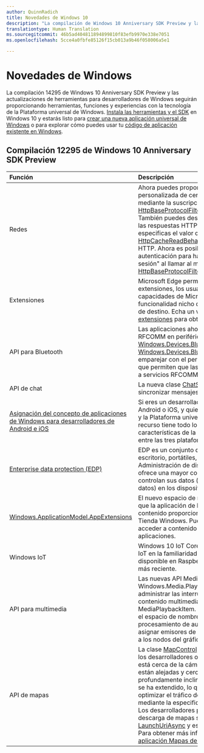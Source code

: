 ```yaml
---
author: QuinnRadich
title: Novedades de Windows 10
description: "La compilación de Windows 10 Anniversary SDK Preview y las nuevas herramientas para desarrolladores proporcionan las herramientas, funciones y experiencias con tecnología de la nueva Plataforma universal de Windows."
translationtype: Human Translation
ms.sourcegitcommit: 46b5ad404811894899810f83efb9970e338e7051
ms.openlocfilehash: 5cce4a0fbfe85126f15cb013a9b46f058006a5e1

---
```


# Novedades de Windows

La compilación 14295 de Windows 10 Anniversary SDK Preview y las actualizaciones de herramientas para desarrolladores de Windows seguirán proporcionando herramientas, funciones y experiencias con la tecnología de la Plataforma universal de Windows. [Instala las herramientas y el SDK](https://developer.microsoft.com/en-us/windows/downloads#_blank) en Windows 10 y estarás listo para [crear una nueva aplicación universal de Windows](https://msdn.microsoft.com/library/windows/apps/bg124288) o para explorar cómo puedes usar tu [código de aplicación existente en Windows](https://msdn.microsoft.com/library/windows/apps/mt238321).

## Compilación 12295 de Windows 10 Anniversary SDK Preview

Función | Descripción
 :---- | :----
Redes | Ahora puedes proporcionar tu propia validación personalizada de certificados SSL/TLS de servidor mediante la suscripción al evento [HttpBaseProtocolFilter.ServerCustomValidationRequest](https://msdn.microsoft.com/library/windows/apps/windows.web.http.filters.httpbaseprotocolfilter.aspx#_blank). También puedes deshabilitar por completo la lectura de las respuestas HTTP de la memoria caché si especificas el valor de enumeración [HttpCacheReadBehavior.NoCache](https://msdn.microsoft.com/library/windows/apps/windows.web.http.filters.httpcachereadbehavior.aspx#_blank) en una solicitud HTTP. Ahora es posible borrar las credenciales de autenticación para habilitar un escenario "cerrar sesión" al llamar al método [HttpBaseProtocolFilter.ClearAuthenticationCache](https://msdn.microsoft.com/library/windows/apps/windows.web.http.filters.httpbaseprotocolfilter.aspx#_blank).
Extensiones | Microsoft Edge permite ahora usar extensiones. Con las extensiones, los usuarios pueden ampliar las capacidades de Microsoft Edge, lo que proporciona una funcionalidad nicho que es importante para el público de destino. Echa un vistazo a la [documentación de las extensiones](https://developer.microsoft.com/en-us/microsoft-edge/platform/documentation/extensions/#_blank) para obtener más información.
API para Bluetooth | Las aplicaciones ahora pueden acceder a servicios RFCOMM en periféricos Bluetooth remotos a través de [Windows.Devices.Bluetooth y Windows.Devices.Bluetooth.Rfcomm](https://msdn.microsoft.com/library/windows/apps/windows.devices.bluetooth.aspx#_blank) sin tener que emparejar con el periférico. Existen nuevos métodos que permiten que las aplicaciones busquen y accedan a servicios RFCOMM en dispositivos no emparejados.
API de chat | La nueva clase [ChatSyncManager](https://msdn.microsoft.com/library/windows/apps/mt414181.aspx#_blank) te permite sincronizar mensajes de textos desde y en la nube.
[Asignación del concepto de aplicaciones de Windows para desarrolladores de Android e iOS](https://msdn.microsoft.com/windows/uwp/porting/android-ios-uwp-map#_blank) | Si eres un desarrollador con conocimientos o código de Android o iOS, y quieres hacer el cambio a Windows 10 y la Plataforma universal de Windows (UWP), este recurso tiene todo lo que necesitas para asignar características de la plataforma, y tus conocimientos, entre las tres plataformas.
[Enterprise data protection (EDP)](https://msdn.microsoft.com/windows/uwp/enterprise/edp-hub?branch=build2016#_blank) | EDP es un conjunto de características en equipos de escritorio, portátiles, tabletas y teléfonos para Administración de dispositivos móviles (MDM). EDP ofrece una mayor control empresarial sobre cómo se controlan sus datos (archivos de empresa y BLOB de datos) en los dispositivos que administra la empresa.
[Windows.ApplicationModel.AppExtensions](https://msdn.microsoft.com/library/windows/apps/windows.applicationmodel.appextensions.aspx#_blank) | El nuevo espacio de nombres AppExtensions permite que la aplicación de la Tienda Windows hospede contenido proporcionado por otras aplicaciones de la Tienda Windows. Puedes descubrir, enumerar y acceder a contenido de solo lectura de esas aplicaciones.
Windows IoT | Windows 10 IoT Core te permite crear aplicaciones de IoT en la familiaridad de Windows y ahora está disponible en Raspberry Pi 3, el panel de Raspberry Pi más reciente.
API para multimedia | Las nuevas API MediaBreak en el espacio de nombres Windows.Media.Playback permiten programar y administrar las interrupciones multimedia al reproducir contenido multimedia con MediaSource y MediaPlaybackItem. Las nuevas API de AudioGraph en el espacio de nombres Windows.Media.Audio agregan procesamiento de audio espacial que te permite asignar emisores de posición 3D y agentes de escucha a los nodos del gráfico de audio.
API de mapas | La clase [MapControl](https://msdn.microsoft.com/library/windows/apps/windows.ui.xaml.controls.maps.mapcontrol.aspx#_blank) se ha mejorado para permitir que los desarrolladores obtengan una región visible que está cerca de la cámara, excluidas las regiones que están alejadas y cerca del horizonte en una vista profundamente inclinada. La clase [MapLocationFinder](https://msdn.microsoft.com/library/windows/apps/windows.services.maps.maplocationfinder.aspx#_blank) se ha extendido, lo que permite a los desarrolladores optimizar el tráfico de red con geocodificación inversa mediante la especificación de una precisión deseada. Los desarrolladores pueden ahora aprovecharse de la descarga de mapas sin conexión con el método [LaunchUriAsync](https://msdn.microsoft.com/library/windows/apps/hh701480.aspx#_blank) y especificando la latitud y longitud. Para obtener más información, consulta [Iniciar la aplicación Mapas de Windows](https://msdn.microsoft.com/windows/uwp/launch-resume/launch-maps-app#_blank).



<!--HONumber=Jun16_HO4-->



